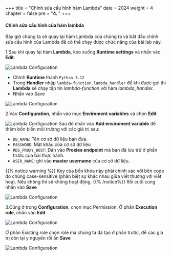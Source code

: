 +++
title = "Chính sửa cấu hình hàm Lambda"
date = 2024
weight = 4
chapter = false
pre = "<b>4. </b>"
+++

#### Chỉnh sửa cấu hình của hàm lambda
Bây giờ chúng ta sẽ quay lại hàm Lambda của chúng ta và bắt đầu chỉnh sửa cấu hình của Lambda để có thể chạy được chức năng của bài lab này.

1.Sau khi quay lại hàm **Lambda**, kéo xuống **Runtime settings** và nhấn vào **Edit**.

  ![Lambda Configuration](/images/2/2.4.1.png)
  - Chỉnh **Runtime** thành `Python 3.12`
  - Trong **Handler** nhập `lambda-function.lambda_handler` để khi được gọi thì **Lambda** sẽ chạy tập tin *lambda-function* với hàm *lambda_handler*.
  - Nhấn vào Save

  ![Lambda Configuration](/images/2/2.4.2.png)

2.Vào **Configuration**, nhấn vào mục **Enviroment variables** và chọn **Edit**

  ![Lambda Configuration](/images/2/2.4.3.png)
  Sau đó nhấn vào **Add enviroment variable** để thêm bốn biến môi trường với các giá trị sau:
  - `DB_NAME`: Tên cơ sở dữ liệu bạn đưa.
  - `PASSWORD`: Mật khẩu của cơ sở dữ liệu
  - `RDS_PROXY_HOST`: Dán vào **Proxies endpoint** mà bạn đã lưu trữ ở phần trước của bài thực hành.
  - `USER_NAME`: ghi vào **master username** của cơ sở dữ liệu.

{{% notice warning %}}
Key của bốn khóa này phải chính xác với bên code do chúng case-sensitive (phân biệt sự khác nhau giữa viết thường với viết hoa). Nếu không thì sẽ không hoạt động.
{{% /notice%}}
  Rồi cuối cùng nhấn vào **Save**

  ![Lambda Configuration](/images/2/2.4.4.png)

3.Cũng ở trong **Configuration**, chọn mục Permission. Ở phần **Execution role**, nhấn vào **Edit**

  ![Lambda Configuration](/images/2/2.4.5.png)

Ở phần Existing role chọn role mà chúng ta đã tạo ở phần trước, để các giá trị còn lại y nguyên rồi ấn **Save**

  ![Lambda Configuration](/images/2/2.4.6.png)